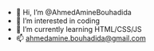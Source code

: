 - 👋 Hi, I’m @AhmedAmineBouhadida
- 👀 I’m interested in coding
- 🌱 I’m currently learning HTML/CSS/JS
- 📫 ahmedamine.bouhadida@gmail.com

<!---
AhmedAmineBouhadida/AhmedAmineBouhadida is a ✨ special ✨ repository because its `README.md` (this file) appears on your GitHub profile.
You can click the Preview link to take a look at your changes.
--->
